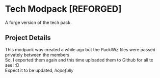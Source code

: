 # Tech Modpack [REFORGED]
A forge version of the tech pack.

## Project Details
This modpack was created a while ago but the PackWiz files were passed privately between the members.  
So, I exported them again and this time uploaded them to Github for all to see! :D  
Expect it to be updated, _hopefully_
